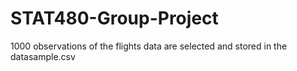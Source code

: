 # STAT480-Group-Project

1000 observations of the flights data are selected and stored in the datasample.csv 
